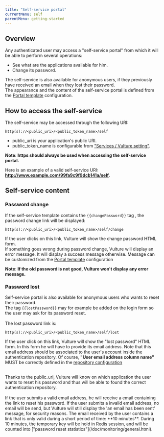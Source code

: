 ```yaml
---
title: "Self-service portal"
currentMenu: self
parentMenu: getting-started
---
```


## Overview

Any authenticated user may access a "self-service portal" from which it will be able to perform several operations:
 - See what are the applications available for him.
 - Change its password.

The self-service is also available for anonymous users, if they previously have received an email when they lost their password.<br/>
The appearance and the content of the self-service portal is defined from the [Portal template](/doc/app/template.html) configuration.

## How to access the self-service

The self-service may be accessed through the following URI:

```
http(s)://<public_uri>/<public_token_name>/self
```
 - public_uri is your application's public URI.
 - public_token_name is configurable from ["Services / Vulture setting"](/doc/management/services.html).

**Note: https should always be used when accessing the self-service portal.**

Here is an example of a valid self-service URI: **http://www.example.com/99fa9c9f9dcb141a/self**.


## Self-service content

### Password change

If the self-service template contains the ``{{changePassword}}`` tag , the password change link will be displayed:
```
http(s)://<public_uri>/<public_token_name>/self/change
```
If the user clicks on this link, Vulture will show the change password HTML form. <br/>
If something goes wrong during password change, Vulture will display an error message. It will display a success message otherwise. Message can be customized from the [Portal template](/doc/app/template.html) configuration

**Note: If the old password is not good, Vulture won't display any error message.**

### Password lost

Self-service portal is also available for anonymous users who wants to reset their password. <br/>
The tag `{{lostPassword}}` may for example be added on the login form so the user may ask for its password reset.<br/><br/>
The lost password link is:
```
http(s)://<public_uri>/<public_token_name>/self/lost
```
If the user click on this link, Vulture will show the "lost password" HTML form. In this form he will have to provide its email address. Note that this email address should be associated to the user's account inside the authentication repository. Of course, **"User email address column name"** MUST be correctly defined in the [repository configuration](/doc/repositories/repo.html)

<br/>
Thanks to the public_uri, Vulture will know on which application the user wants to reset his password and thus will be able to found the correct authentication repository.<br/>
<br/>
If the user submits a valid email address, he will receive a email containing the link to reset his password.
If the user submits a invalid email address, no email will be send, but Vulture will still display the 'an email has been sent' message, for security reasons. The email received by the user contains a link that is only valid during a short period of time: **10 minutes**. During 10 minutes, the temporary key will be hold in Redis session, and will be counted into ["password reset statistics"](/doc/monitoring/general.html).
